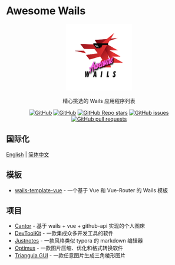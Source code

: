 # Awesome Wails

<p align="center">
   <img src="/logo.png" width="180" height="180"/><br/>
</p>
<p align="center">
精心挑选的 Wails 应用程序列表
</p>
<p align="center">
  <a href="https://github.com/wailsapp/awesome-wails/blob/main/LICENSE"><img alt="GitHub" src="https://img.shields.io/github/license/wailsapp/awesome-wails?style=flat-square"/></a>
  <a href="https://github.com/wailsapp/standard-repository"><img alt="GitHub" src="https://img.shields.io/badge/Readme--Style-standard--repository-brightgreen?style=flat-square&color=f83500"/></a>
  <a href="https://github.com/wailsapp/awesome-wails"><img alt="GitHub Repo stars" src="https://img.shields.io/github/stars/wailsapp/awesome-wails?style=flat-square"/></a>
  <a href="https://github.com/wailsapp/awesome-wails/issues"><img alt="GitHub issues" src="https://img.shields.io/github/issues/wailsapp/awesome-wails?style=flat-square"/></a>
  <a href="https://github.com/wailsapp/awesome-wails/pulls"><img alt="GitHub pull requests" src="https://img.shields.io/github/issues-pr/wailsapp/awesome-wails?style=flat-square"/></a>
  
</p>

## 国际化

[English](README.md) | [简体中文](README.zh-Hans.md)

## 模板

- [wails-template-vue](https://github.com/misitebao/wails-template-vue) - 一个基于 Vue 和 Vue-Router 的 Wails 模板

## 项目

- [Cantor](https://github.com/evercyan/cantor) - 基于 wails + vue + github-api 实现的个人图床
- [DevToolKit](https://github.com/qaware/dev-tool-kit) - 一款集成众多开发工具的软件
- [Justnotes](https://github.com/justmiles/justnotes) - 一款风格类似 typora 的 markdown 编辑器
- [Optimus](https://github.com/Splode/optimus) - 一款图片压缩、优化和格式转换软件
- [Triangula GUI](https://github.com/RH12503/triangula-gui) - 一款任意图片生成三角棱形图片
